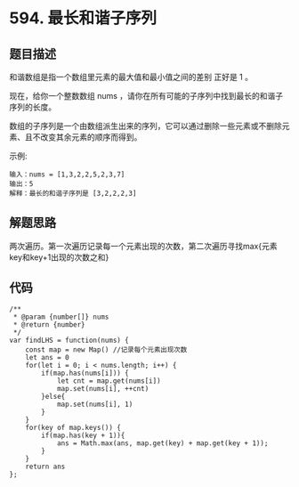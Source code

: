 # 594. 最长和谐子序列

## 题目描述
和谐数组是指一个数组里元素的最大值和最小值之间的差别 正好是 1 。

现在，给你一个整数数组 nums ，请你在所有可能的子序列中找到最长的和谐子序列的长度。

数组的子序列是一个由数组派生出来的序列，它可以通过删除一些元素或不删除元素、且不改变其余元素的顺序而得到。

示例:
```
输入：nums = [1,3,2,2,5,2,3,7]
输出：5
解释：最长的和谐子序列是 [3,2,2,2,3]
```

## 解题思路
两次遍历。第一次遍历记录每一个元素出现的次数，第二次遍历寻找max{元素key和key+1出现的次数之和}


## 代码
```
/**
 * @param {number[]} nums
 * @return {number}
 */
var findLHS = function(nums) {
    const map = new Map() //记录每个元素出现次数
    let ans = 0
    for(let i = 0; i < nums.length; i++) {
        if(map.has(nums[i])) {
            let cnt = map.get(nums[i])
            map.set(nums[i], ++cnt)
        }else{
            map.set(nums[i], 1)
        }
    }
    for(key of map.keys()) {
        if(map.has(key + 1)){
            ans = Math.max(ans, map.get(key) + map.get(key + 1));
        }
    }
    return ans
};
```